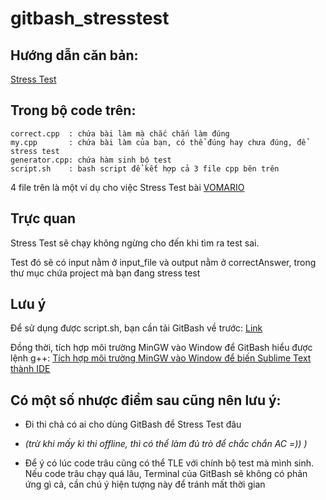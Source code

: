 # gitbash_stresstest

## Hướng dẫn căn bản:
[Stress Test](https://ali-ibrahim137.github.io/competitive/programming/2020/08/23/Stress-Testing.html)

## Trong bộ code trên:

    correct.cpp  : chứa bài làm mà chắc chắn làm đúng
    my.cpp       : chứa bài làm của bạn, có thể đúng hay chưa đúng, để stress test
    generator.cpp: chứa hàm sinh bộ test
    script.sh    : bash script để kết hợp cả 3 file cpp bên trên
  
  4 file trên là một ví dụ cho việc Stress Test bài [VOMARIO](https://oj.vnoi.info/problem/vomario)
  
## Trực quan
Stress Test sẽ chạy không ngừng cho đến khi tìm ra test sai. 

Test đó sẽ có input nằm ở input_file và output nằm ở correctAnswer, trong thư mục chứa project mà bạn đang stress test

## Lưu ý

  Để sử dụng được script.sh, bạn cần tải GitBash về trước: [Link](https://gitforwindows.org)
  
  Đồng thời, tích hợp môi trường MinGW vào Window để GitBash hiểu được lệnh g++: [Tích hợp môi trường MinGW vào Window để biến Sublime Text thành IDE](https://nam.name.vn/huong-dan-bien-sublime-text-thanh-ide-lap-trinh-c-c.html)
  
## Có một số nhược điểm sau cũng nên lưu ý:
  
  - Đi thi chả có ai cho dùng GitBash để Stress Test đâu 
  
  - *(trừ khi mấy kì thi offline, thì có thể làm đủ trò để chắc chắn AC =)) )*
  
  - Để ý có lúc code trâu cũng có thể TLE với chính bộ test mà mình sinh. Nếu code trâu chạy quá lâu, Terminal của GitBash sẽ không có phản ứng gì cả, cần chú ý hiện tượng này để tránh mất thời gian
  
  

